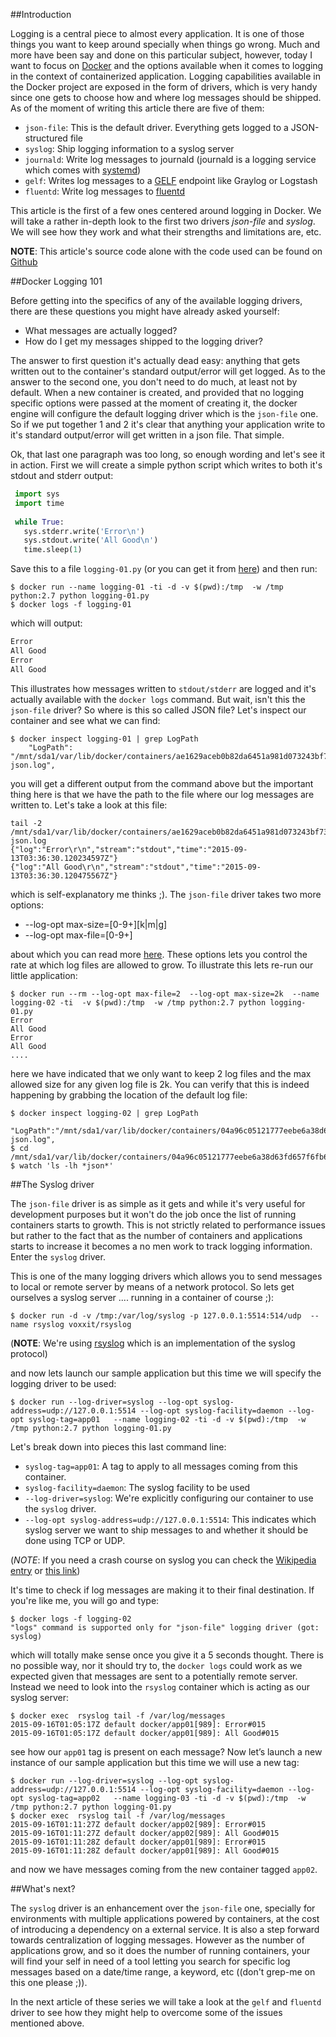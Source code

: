 ##Introduction

Logging is a central piece to almost every application. It is one of those things you want to keep around specially when things go wrong. Much and more have been say and done on this particular subject, however, today I want to focus on [Docker](http://www.docker.com) and the options available when it comes to logging in the context of containerized application. Logging capabilities available in the Docker project are exposed in the form of drivers, which is very handy since one gets to choose how and where log messages should be shipped. As of the moment of writing this article there are five of them:

- `json-file`: This is the default driver. Everything gets logged to a JSON-structured file
- `syslog`: Ship logging information to a syslog server
- `journald`: Write log messages to journald (journald is a logging service which comes with  [systemd](http://www.freedesktop.org/wiki/Software/systemd/))
- `gelf`: Writes log messages to a [GELF](https://www.graylog.org/resources/gelf/)  endpoint like Graylog or Logstash
- `fluentd`: Write log messages to [fluentd](http://www.fluentd.org/)

This article is the first of a few ones centered around logging in Docker. We will take a rather in-depth look to the first two drivers *json-file* and *syslog*. We will see how they work and what their strengths and limitations are, etc.

**NOTE**: This article's source code alone with the code used can be found on [Github](https://github.com/yoanisgil/docker-logging-tutorial)

##Docker Logging 101

Before getting into the specifics of any of the available logging drivers, there are these questions you might have already asked yourself:

- What messages are actually logged? 
- How do I get my messages shipped to the logging driver?

The answer to first question it's actually dead easy: anything that gets written out to the container's standard output/error will get logged. As to the answer to the second one, you don't need to do much, at least not by default. When a new container is created, and provided that no logging specific options were passed at the moment of creating it,  the docker engine will configure the default logging driver which is the `json-file` one. So if we put together 1 and 2 it's clear that anything your application write to it's standard output/error will get written in a json file. That simple.

Ok, that last one paragraph was too long, so enough wording and let's see it in action. First we will create a simple python script which writes to both it's stdout and stderr output:

```python
 import sys  
 import time  
 
 while True:  
   sys.stderr.write('Error\n')  
   sys.stdout.write('All Good\n')  
   time.sleep(1)  
``` 
Save this to a file `logging-01.py` (or you can get it from [here](logging-01.py)) and then run:

    $ docker run --name logging-01 -ti -d -v $(pwd):/tmp  -w /tmp python:2.7 python logging-01.py
    $ docker logs -f logging-01
    
which will output:

```bash
Error
All Good
Error
All Good
```
This illustrates how messages written to `stdout/stderr` are logged and it's actually available with the `docker logs` command. But wait, isn't this the `json-file` driver? So where is this so called JSON file? Let's inspect our container and see what we can find:

    $ docker inspect logging-01 | grep LogPath
        "LogPath": "/mnt/sda1/var/lib/docker/containers/ae1629aceb0b82da6451a981d073243bf7374c07634a377c64a9a7fcea2b40e1/ae1629aceb0b82da6451a981d073243bf7374c07634a377c64a9a7fcea2b40e1-json.log",
        
you will get a different output from the command above but the important thing here is that we have the path to the file where our log messages are written to. Let's take a look at this file:

    tail -2 /mnt/sda1/var/lib/docker/containers/ae1629aceb0b82da6451a981d073243bf7374c07634a377c64a9a7fcea2b40e1/ae1629aceb0b82da6451a981d073243bf7374c07634a377c64a9a7fcea2b40e1-json.log
    {"log":"Error\r\n","stream":"stdout","time":"2015-09-13T03:36:30.120234597Z"}
    {"log":"All Good\r\n","stream":"stdout","time":"2015-09-13T03:36:30.120475567Z"}
    
which is self-explanatory me thinks ;). The `json-file` driver takes two more options:

- --log-opt max-size=[0-9+][k|m|g]
- --log-opt max-file=[0-9+]

about which you can read more [here](https://docs.docker.com/reference/logging/overview/). These options lets you control the rate at which log files are allowed to grow. To illustrate this lets re-run our little application:

    $ docker run --rm --log-opt max-file=2  --log-opt max-size=2k  --name logging-02 -ti  -v $(pwd):/tmp  -w /tmp python:2.7 python logging-01.py
    Error
    All Good
    Error
    All Good
    ....
here we have indicated that we only want to keep 2 log files and the max allowed size for any given log file is 2k. You can verify that this is indeed happening by grabbing the location of the default log file:

    $ docker inspect logging-02 | grep LogPath
           "LogPath":"/mnt/sda1/var/lib/docker/containers/04a96c05121777eebe6a38d63fd657f6fb6c8b9632fee7d81ccc0ff45023aedd/04a96c05121777eebe6a38d63fd657f6fb6c8b9632fee7d81ccc0ff45023aedd-json.log",
    $ cd /mnt/sda1/var/lib/docker/containers/04a96c05121777eebe6a38d63fd657f6fb6c8b9632fee7d81ccc0ff45023aedd/
    $ watch 'ls -lh *json*'

##The Syslog driver

The `json-file` driver is as simple as it gets and while it's very useful for development purposes but it won't do the job  once the list of running containers starts to growth. This is not strictly related to performance issues but rather to the fact that as the number of containers and applications starts to increase it becomes a no men work to track logging information. Enter the `syslog` driver. 

This is one of the many logging drivers which allows you to send  messages to local or remote server by means of a network protocol. So lets get ourselves a syslog server .... running in a container of course ;):

    $ docker run -d -v /tmp:/var/log/syslog -p 127.0.0.1:5514:514/udp  --name rsyslog voxxit/rsyslog
    
(**NOTE**: We're using [rsyslog](http://www.rsyslog.com/) which is an implementation of the syslog protocol)

and now lets launch our sample application but this time we will specify the logging driver to be used:

    $ docker run --log-driver=syslog --log-opt syslog-address=udp://127.0.0.1:5514 --log-opt syslog-facility=daemon --log-opt syslog-tag=app01   --name logging-02 -ti -d -v $(pwd):/tmp  -w /tmp python:2.7 python logging-01.py

Let's break down into pieces this last command line:

- `syslog-tag=app01`: A tag to apply to all messages coming from this container.
- `syslog-facility=daemon`: The syslog facility to be used
- `--log-driver=syslog`: We're explicitly configuring our container to use the `syslog` driver.
- `--log-opt syslog-address=udp://127.0.0.1:5514`: This indicates which syslog server we want to ship messages to and whether it should be done using TCP or UDP.

(*NOTE*: If you need a crash course on syslog you can check the [Wikipedia entry](https://en.wikipedia.org/wiki/Syslog) or [this link](https://blog.logentries.com/2014/08/what-is-syslog/))

It's time to check if log messages are making it to their final destination. If you're like me, you will go and type:

    $ docker logs -f logging-02
    "logs" command is supported only for "json-file" logging driver (got: syslog)

which will totally make sense once you give it a 5 seconds thought. There is no possible way, nor it should try to,  the `docker logs` could work as we expected given that messages are sent to a potentially remote server. Instead we need to look into the `rsyslog` container which is acting as our syslog server:

    $ docker exec  rsyslog tail -f /var/log/messages
    2015-09-16T01:05:17Z default docker/app01[989]: Error#015
    2015-09-16T01:05:17Z default docker/app01[989]: All Good#015

see how our `app01` tag is present on each message? Now let’s launch a new instance of our sample application but this time we will use a new tag:

    $ docker run --log-driver=syslog --log-opt syslog-address=udp://127.0.0.1:5514 --log-opt syslog-facility=daemon --log-opt syslog-tag=app02   --name logging-03 -ti -d -v $(pwd):/tmp  -w /tmp python:2.7 python logging-01.py
    $ docker exec  rsyslog tail -f /var/log/messages
    2015-09-16T01:11:27Z default docker/app02[989]: Error#015
    2015-09-16T01:11:27Z default docker/app02[989]: All Good#015
    2015-09-16T01:11:28Z default docker/app01[989]: Error#015
    2015-09-16T01:11:28Z default docker/app01[989]: All Good#015
and now we have messages coming from the new container tagged `app02`.

##What's next?

The `syslog` driver is an enhancement over the `json-file` one, specially for environments with multiple applications powered by containers, at the cost of introducing a dependency on a external service. It is also a step forward towards centralization of logging messages. However as the number of applications grow, and so it does the number of running containers, your will find your self in need of a tool letting you search for specific log messages based on a date/time range, a keyword, etc ((don't grep-me on this one please ;)).

In the next article of these series we will take a look at the `gelf` and `fluentd` driver to see how they might help to overcome some of the issues mentioned above.